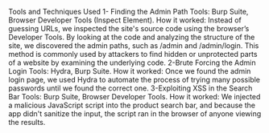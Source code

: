 Tools and Techniques Used
1- Finding the Admin Path
Tools: Burp Suite, Browser Developer Tools (Inspect Element).
How it worked: Instead of guessing URLs, we inspected the site's source code using the browser’s Developer Tools. By looking at the code and analyzing the structure of the site, we discovered the admin paths, such as /admin and /admin/login. This method is commonly used by attackers to find hidden or unprotected parts of a website by examining the underlying code.
2-Brute Forcing the Admin Login
Tools: Hydra, Burp Suite.
How it worked: Once we found the admin login page, we used Hydra to automate the process of trying many possible passwords until we found the correct one.
3-Exploiting XSS in the Search Bar
Tools: Burp Suite, Browser Developer Tools.
How it worked: We injected a malicious JavaScript script into the product search bar, and because the app didn't sanitize the input, the script ran in the browser of anyone viewing the results.
